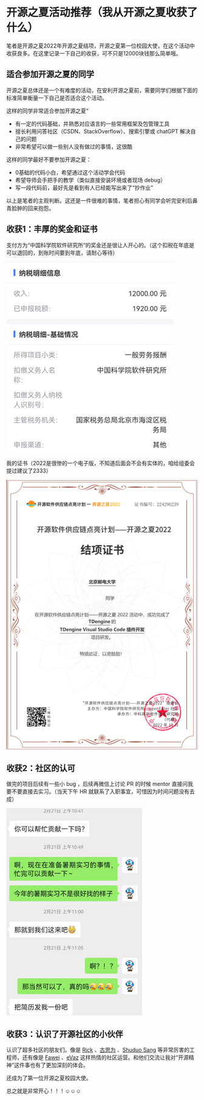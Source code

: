 # 开源之夏活动推荐（我从开源之夏收获了什么）

笔者是开源之夏2022年开源之夏结项，开源之夏第一位校园大使，在这个活动中收获良多。在这里记录一下自己的收获，可不只是12000块钱那么简单哦。



## 适合参加开源之夏的同学

开源之夏总体还是一个有难度的活动，在安利开源之夏前，需要同学们根据下面的标准简单衡量一下自己是否适合这个活动。

这样的同学非常适合参加开源之夏“
  - 有一定的代码基础，并熟悉对应语言的一些常用框架及包管理工具
  - 擅长利用问答社区（CSDN、StackOverflow）、搜索引擎或 chatGPT 解决自己的问题
  - 非常希望可以做一些别人没有做过的事情，这很酷

这样的同学最好不要参加开源之夏：

  - 0基础的代码小白，希望通过这个活动学会代码
  - 希望导师会手把手的教学（类似直接安装环境或者现场 debug）
  - 写一段代码前，最好先是看到有人已经能写出来了“抄作业”


以上是笔者的主观判断。这还是一件很难的事情，笔者担心有同学会听完安利后鼻青脸肿的回来抱怨。

## 收获1：丰厚的奖金和证书

支付方为“中国科学院软件研究所”的奖金还是很让人开心的。（这个扣税在年底是可以退回的，到账时间要到年底，请耐心等待）

![image-20230605141505801](.\assets\image-20230605141505801.png)

我的证书（2022是很惨的一个电子版，不知道后面会不会有实体的，咱给组委会提过建议了2333）

![image-20230605141324645](.\assets\image-20230605141324645.png)

## 收获2：社区的认可

做完的项目后续有一些小 bug ，后续再微信上讨论 PR 的时候 mentor 直接问我要不要直接去实习。（当天下午 HR 就联系了入职事宜，可惜因为时间问题没有去成）

![image-20230605141440711](.\assets\image-20230605141440711.png)


## 收获3：认识了开源社区的小伙伴

认识了超多社区的朋友们。像是 [Rick](https://github.com/LinuxSuRen) 、[古思为](https://github.com/wey-gu) 、[Shuduo Sang](https://github.com/sangshuduo) 等非常厉害的工程师，还有像是 [Fawei](https://twitter.com/faweizhao) 、[eVaz](https://twitter.com/yevazn) 这样热情的社区运营。和他们交流让我对“开源精神”这件事也有了更加深刻的体会。

还成为了第一位开源之夏校园大使。

总之就是非常开心！！！☺️☺️☺️
